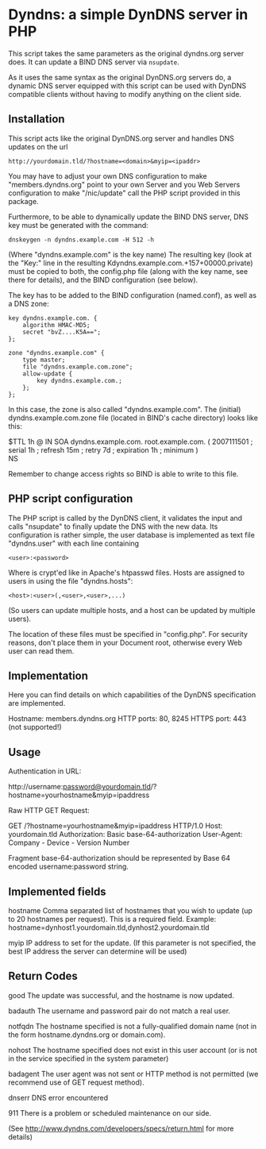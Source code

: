 Dyndns: a simple DynDNS server in PHP
=====================================

This script takes the same parameters as the original dyndns.org server does. It can update a BIND DNS server via `nsupdate`.

As it uses the same syntax as the original DynDNS.org servers do, a dynamic DNS server equipped with this script can be used with DynDNS compatible clients without having to modify anything on the client side.


Installation
------------

This script acts like the original DynDNS.org server and handles DNS updates on the url

    http://yourdomain.tld/?hostname=<domain>&myip=<ipaddr>


You may have to adjust your own DNS configuration to make "members.dyndns.org" point to your own 
Server and you Web Servers configuration to make "/nic/update" call the PHP script provided in this 
package.


Furthermore, to be able to dynamically update the BIND DNS server, DNS key must be generated with
the command:

    dnskeygen -n dyndns.example.com -H 512 -h

(Where "dyndns.example.com" is the key name)
The resulting key (look at the "Key:" line in the resulting Kdyndns.example.com.+157+00000.private)
must be copied to both, the  config.php  file (along with the key name, see there for details), and 
the BIND configuration (see below).


The key has to be added to the BIND configuration (named.conf), as well as a DNS zone:


    key dyndns.example.com. {
        algorithm HMAC-MD5;
        secret "bvZ....K5A==";
    };

    zone "dyndns.example.com" {
        type master;
        file "dyndns.example.com.zone";
        allow-update {
            key dyndns.example.com.;
        };
    };

In this case, the zone is also called "dyndns.example.com". The (initial) dyndns.example.com.zone 
file (located in BIND's cache directory) looks like this:

$TTL 1h 
@ IN SOA dyndns.example.com. root.example.com. (
        2007111501      ; serial
        1h              ; refresh
        15m             ; retry
        7d              ; expiration
        1h              ; minimum
        )  
        NS <your dns server>

Remember to change access rights so BIND is able to write to this file.


PHP script configuration
------------------------

The PHP script is called by the DynDNS client, it validates the input and calls "nsupdate" to 
finally update the DNS with the new data. Its configuration is rather simple, the user database is
implemented as text file "dyndns.user" with each line containing

    <user>:<password>

Where <password> is crypt'ed like in Apache's htpasswd files. 
Hosts are assigned to users in using the file  "dyndns.hosts":

    <host>:<user>(,<user>,<user>,...)

(So users can update multiple hosts, and a host can be updated by multiple users).


The location of these files must be specified in  "config.php". For security reasons, don't place
them in your Document root, otherwise every Web user can read them.



Implementation
--------------

Here you can find details on which capabilities of the DynDNS specification are implemented.

Hostname: members.dyndns.org
HTTP ports: 80, 8245
HTTPS port: 443 (not supported!)


Usage
-----

Authentication in URL:

http://username:password@yourdomain.tld/?hostname=yourhostname&myip=ipaddress


Raw HTTP GET Request:

GET /?hostname=yourhostname&myip=ipaddress HTTP/1.0 
Host: yourdomain.tld 
Authorization: Basic base-64-authorization 
User-Agent: Company - Device - Version Number

Fragment base-64-authorization should be represented by Base 64 encoded username:password string.


Implemented fields
------------------

hostname
  Comma separated list of hostnames that you wish to update (up to 20 hostnames per request). 
  This is a required field.
  Example: hostname=dynhost1.yourdomain.tld,dynhost2.yourdomain.tld

myip
  IP address to set for the update.
  (If this parameter is not specified, the best IP address the server can determine will be used)


Return Codes
------------

good
  The update was successful, and the hostname is now updated.

badauth
  The username and password pair do not match a real user.

notfqdn
  The hostname specified is not a fully-qualified domain name (not in the form hostname.dyndns.org 
  or domain.com).

nohost
  The hostname specified does not exist in this user account (or is not in the service specified in 
  the system parameter)

badagent
  The user agent was not sent or HTTP method is not permitted (we recommend use of GET request method).

dnserr
  DNS error encountered

911
  There is a problem or scheduled maintenance on our side.

(See http://www.dyndns.com/developers/specs/return.html for more details)
